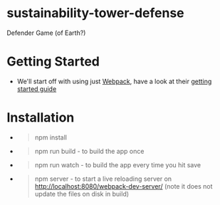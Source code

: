 # sustainability-tower-defense
Defender Game (of Earth?)


# Getting Started
* We'll start off with using just [Webpack](https://github.com/webpack/webpack/), have a look at their [getting started guide](https://webpack.github.io/docs/tutorials/getting-started/)

# Installation
* > npm install
* > npm run build - to build the app once
* > npm run watch - to build the app every time you hit save
* > npm server - to start a live reloading server on [http://localhost:8080/webpack-dev-server/](http://localhost:8080/webpack-dev-server/) (note it does not update the files on disk in build)
